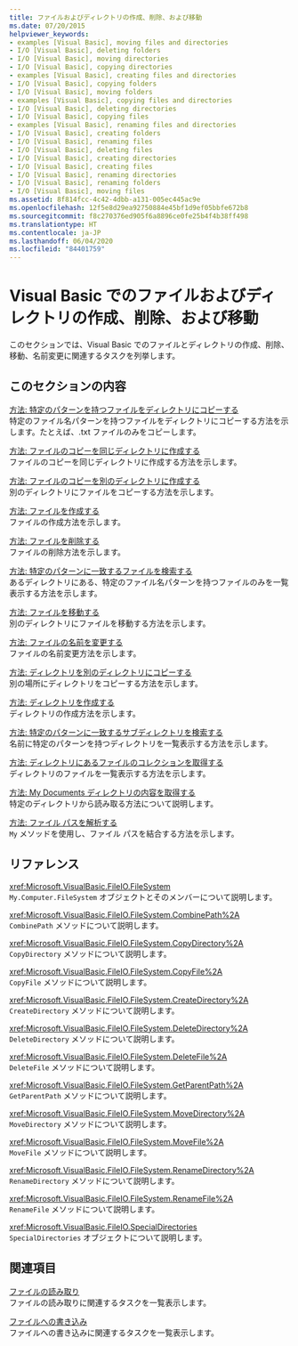 ```yaml
---
title: ファイルおよびディレクトリの作成、削除、および移動
ms.date: 07/20/2015
helpviewer_keywords:
- examples [Visual Basic], moving files and directories
- I/O [Visual Basic], deleting folders
- I/O [Visual Basic], moving directories
- I/O [Visual Basic], copying directories
- examples [Visual Basic], creating files and directories
- I/O [Visual Basic], copying folders
- I/O [Visual Basic], moving folders
- examples [Visual Basic], copying files and directories
- I/O [Visual Basic], deleting directories
- I/O [Visual Basic], copying files
- examples [Visual Basic], renaming files and directories
- I/O [Visual Basic], creating folders
- I/O [Visual Basic], renaming files
- I/O [Visual Basic], deleting files
- I/O [Visual Basic], creating directories
- I/O [Visual Basic], creating files
- I/O [Visual Basic], renaming directories
- I/O [Visual Basic], renaming folders
- I/O [Visual Basic], moving files
ms.assetid: 8f814fcc-4c42-4dbb-a131-005ec445ac9e
ms.openlocfilehash: 12f5e8d29ea92750884e45bf1d9ef05bbfe672b8
ms.sourcegitcommit: f8c270376ed905f6a8896ce0fe25b4f4b38ff498
ms.translationtype: HT
ms.contentlocale: ja-JP
ms.lasthandoff: 06/04/2020
ms.locfileid: "84401759"
---
```

# <a name="creating-deleting-and-moving-files-and-directories-in-visual-basic"></a>Visual Basic でのファイルおよびディレクトリの作成、削除、および移動

このセクションでは、Visual Basic でのファイルとディレクトリの作成、削除、移動、名前変更に関連するタスクを列挙します。  
  
## <a name="in-this-section"></a>このセクションの内容  

 [方法: 特定のパターンを持つファイルをディレクトリにコピーする](how-to-copy-files-with-a-specific-pattern-to-a-directory.md)  
 特定のファイル名パターンを持つファイルをディレクトリにコピーする方法を示します。たとえば、.txt ファイルのみをコピーします。  
  
 [方法: ファイルのコピーを同じディレクトリに作成する](how-to-create-a-copy-of-a-file-in-the-same-directory.md)  
 ファイルのコピーを同じディレクトリに作成する方法を示します。  
  
 [方法: ファイルのコピーを別のディレクトリに作成する](how-to-create-a-copy-of-a-file-in-a-different-directory.md)  
 別のディレクトリにファイルをコピーする方法を示します。  
  
 [方法: ファイルを作成する](how-to-create-a-file.md)  
 ファイルの作成方法を示します。  
  
 [方法: ファイルを削除する](how-to-delete-a-file.md)  
 ファイルの削除方法を示します。  
  
 [方法: 特定のパターンに一致するファイルを検索する](how-to-find-files-with-a-specific-pattern.md)  
 あるディレクトリにある、特定のファイル名パターンを持つファイルのみを一覧表示する方法を示します。  
  
 [方法: ファイルを移動する](how-to-move-a-file.md)  
 別のディレクトリにファイルを移動する方法を示します。  
  
 [方法: ファイルの名前を変更する](how-to-rename-a-file.md)  
 ファイルの名前変更方法を示します。  
  
 [方法: ディレクトリを別のディレクトリにコピーする](how-to-copy-a-directory-to-another-directory.md)  
 別の場所にディレクトリをコピーする方法を示します。  
  
 [方法: ディレクトリを作成する](how-to-create-a-directory.md)  
 ディレクトリの作成方法を示します。  
  
 [方法: 特定のパターンに一致するサブディレクトリを検索する](how-to-find-subdirectories-with-a-specific-pattern.md)  
 名前に特定のパターンを持つディレクトリを一覧表示する方法を示します。  
  
 [方法: ディレクトリにあるファイルのコレクションを取得する](how-to-get-the-collection-of-files-in-a-directory.md)  
 ディレクトリのファイルを一覧表示する方法を示します。  
  
 [方法: My Documents ディレクトリの内容を取得する](how-to-retrieve-the-contents-of-the-my-documents-directory.md)  
 特定のディレクトリから読み取る方法について説明します。  
  
 [方法: ファイル パスを解析する](how-to-parse-file-paths.md)  
 `My` メソッドを使用し、ファイル パスを結合する方法を示します。  
  
## <a name="reference"></a>リファレンス  

 <xref:Microsoft.VisualBasic.FileIO.FileSystem>  
 `My.Computer.FileSystem` オブジェクトとそのメンバーについて説明します。  
  
 <xref:Microsoft.VisualBasic.FileIO.FileSystem.CombinePath%2A>  
 `CombinePath` メソッドについて説明します。  
  
 <xref:Microsoft.VisualBasic.FileIO.FileSystem.CopyDirectory%2A>  
 `CopyDirectory` メソッドについて説明します。  
  
 <xref:Microsoft.VisualBasic.FileIO.FileSystem.CopyFile%2A>  
 `CopyFile` メソッドについて説明します。  
  
 <xref:Microsoft.VisualBasic.FileIO.FileSystem.CreateDirectory%2A>  
 `CreateDirectory` メソッドについて説明します。  
  
 <xref:Microsoft.VisualBasic.FileIO.FileSystem.DeleteDirectory%2A>  
 `DeleteDirectory` メソッドについて説明します。  
  
 <xref:Microsoft.VisualBasic.FileIO.FileSystem.DeleteFile%2A>  
 `DeleteFile` メソッドについて説明します。  
  
 <xref:Microsoft.VisualBasic.FileIO.FileSystem.GetParentPath%2A>  
 `GetParentPath` メソッドについて説明します。  
  
 <xref:Microsoft.VisualBasic.FileIO.FileSystem.MoveDirectory%2A>  
 `MoveDirectory` メソッドについて説明します。  
  
 <xref:Microsoft.VisualBasic.FileIO.FileSystem.MoveFile%2A>  
 `MoveFile` メソッドについて説明します。  
  
 <xref:Microsoft.VisualBasic.FileIO.FileSystem.RenameDirectory%2A>  
 `RenameDirectory` メソッドについて説明します。  
  
 <xref:Microsoft.VisualBasic.FileIO.FileSystem.RenameFile%2A>  
 `RenameFile` メソッドについて説明します。  
  
 <xref:Microsoft.VisualBasic.FileIO.SpecialDirectories>  
 `SpecialDirectories` オブジェクトについて説明します。  
  
## <a name="related-sections"></a>関連項目  

 [ファイルの読み取り](reading-from-files.md)  
 ファイルの読み取りに関連するタスクを一覧表示します。  
  
 [ファイルへの書き込み](writing-to-files.md)  
 ファイルへの書き込みに関連するタスクを一覧表示します。
